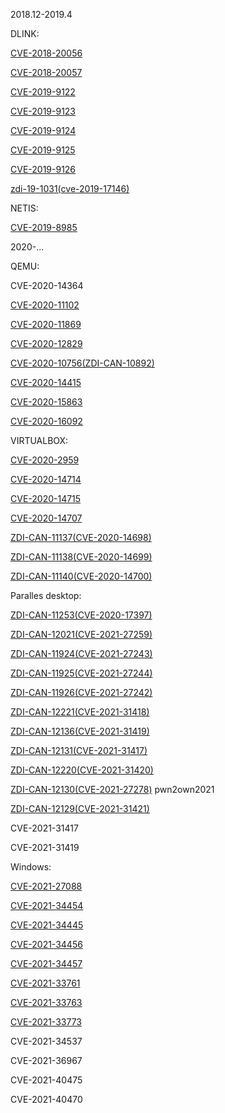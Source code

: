 
2018.12-2019.4

DLINK:

[CVE-2018-20056](https://cve.mitre.org/cgi-bin/cvename.cgi?name=CVE-2018-20056)

[CVE-2018-20057](https://cve.mitre.org/cgi-bin/cvename.cgi?name=CVE-2018-20057)

[CVE-2019-9122](https://cve.mitre.org/cgi-bin/cvename.cgi?name=CVE-2019-9122)

[CVE-2019-9123](https://cve.mitre.org/cgi-bin/cvename.cgi?name=CVE-2019-9123)

[CVE-2019-9124](https://cve.mitre.org/cgi-bin/cvename.cgi?name=CVE-2019-9124)

[CVE-2019-9125](https://cve.mitre.org/cgi-bin/cvename.cgi?name=CVE-2019-9125)

[CVE-2019-9126](https://cve.mitre.org/cgi-bin/cvename.cgi?name=CVE-2019-9126)

[zdi-19-1031(cve-2019-17146)](https://www.zerodayinitiative.com/advisories/ZDI-19-1031/)

NETIS:

[CVE-2019-8985](https://cve.mitre.org/cgi-bin/cvename.cgi?name=CVE-2019-8985)


2020-...

QEMU:

CVE-2020-14364 

[CVE-2020-11102](https://www.openwall.com/lists/oss-security/2020/04/06/1)

[CVE-2020-11869](https://git.qemu.org/?p=qemu.git;a=commit;h=ac2071c3791b67fc7af78b8ceb320c01ca1b5df7)

[CVE-2020-12829](https://cve.mitre.org/cgi-bin/cvename.cgi?name=CVE-2020-12829)

[CVE-2020-10756(ZDI-CAN-10892)](https://access.redhat.com/security/cve/CVE-2020-10756)

[CVE-2020-14415](https://cve.mitre.org/cgi-bin/cvename.cgi?name=CVE-2020-14415)

[CVE-2020-15863](https://seclists.org/oss-sec/2020/q3/49?utm_source=dlvr.it&utm_medium=twitter)

[CVE-2020-16092](https://bugzilla.redhat.com/show_bug.cgi?id=1860283)

VIRTUALBOX:

[CVE-2020-2959](https://www.oracle.com/security-alerts/cpuapr2020.html)

[CVE-2020-14714](https://www.oracle.com/security-alerts/cpujul2020.html)

[CVE-2020-14715](https://www.oracle.com/security-alerts/cpujul2020.html)

[CVE-2020-14707](https://www.oracle.com/security-alerts/cpujul2020.html)

[ZDI-CAN-11137(CVE-2020-14698)](https://www.oracle.com/security-alerts/cpujul2020.html)

[ZDI-CAN-11138(CVE-2020-14699)](https://www.oracle.com/security-alerts/cpujul2020.html)

[ZDI-CAN-11140(CVE-2020-14700)](https://www.oracle.com/security-alerts/cpujul2020.html)

Paralles desktop:

[ZDI-CAN-11253(CVE-2020-17397)](https://kb.parallels.com/en/125013)

[ZDI-CAN-12021(CVE-2021-27259)](https://kb.parallels.com/en/125013)

[ZDI-CAN-11924(CVE-2021-27243)](https://kb.parallels.com/en/125013)

[ZDI-CAN-11925(CVE-2021-27244)](https://kb.parallels.com/en/125013)

[ZDI-CAN-11926(CVE-2021-27242)](https://kb.parallels.com/en/125013)

[ZDI-CAN-12221(CVE-2021-31418)](https://kb.parallels.com/en/125013)

[ZDI-CAN-12136(CVE-2021-31419)](https://kb.parallels.com/en/125013)

[ZDI-CAN-12131(CVE-2021-31417)](https://kb.parallels.com/en/125013)

[ZDI-CAN-12220(CVE-2021-31420)](https://kb.parallels.com/en/125013)

[ZDI-CAN-12130(CVE-2021-27278)](https://kb.parallels.com/en/125013) pwn2own2021

[ZDI-CAN-12129(CVE-2021-31421)](https://kb.parallels.com/en/125013)

CVE-2021-31417

CVE-2021-31419

Windows:

[CVE-2021-27088](https://msrc.microsoft.com/update-guide/vulnerability/CVE-2021-27088)

[CVE-2021-34454](https://msrc.microsoft.com/update-guide/vulnerability/CVE-2021-34454)

[CVE-2021-34445](https://msrc.microsoft.com/update-guide/vulnerability/CVE-2021-34445)

[CVE-2021-34456](https://msrc.microsoft.com/update-guide/vulnerability/CVE-2021-34456)

[CVE-2021-34457](https://msrc.microsoft.com/update-guide/vulnerability/CVE-2021-34457)

[CVE-2021-33761](https://msrc.microsoft.com/update-guide/vulnerability/CVE-2021-33761)

[CVE-2021-33763](https://msrc.microsoft.com/update-guide/vulnerability/CVE-2021-33763)

[CVE-2021-33773](https://msrc.microsoft.com/update-guide/vulnerability/CVE-2021-33773)

CVE-2021-34537

CVE-2021-36967

CVE-2021-40475

CVE-2021-40470
